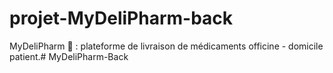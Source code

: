 # projet-MyDeliPharm-back

MyDeliPharm 💊 : plateforme de livraison de médicaments officine - domicile patient.# MyDeliPharm-Back
